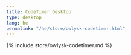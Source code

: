 ```yaml
---
title: CodeTimer Desktop
type: desktop
lang: he
permalink: "/he/store/owlysk-codetimer.html"
---
```


{% include store/owlysk-codetimer.md %}
 
